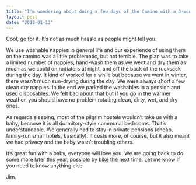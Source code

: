 ```yaml
---
title: "I'm wondering about doing a few days of the Camino with a 3-month-old as well. Can you tell me more about using washable diapers (nappies?) and where you slept at night? Thanks!"
layout: post
date: "2012-01-13"
---
```


Cool, go for it. It’s not as much hassle as people might tell you.

We use washable nappies in general life and our experience of using them on the camino was a little problematic, but not terrible. The plan was to take a limited number of nappies, hand-wash them as we went and dry them as much as we could on radiators at night, and off the back of the rucksack during the day. It kind of worked for a while but because we went in winter, there wasn’t much sun-drying during the day. We were always short a few clean dry nappies. In the end we parked the washables in a pension and used disposables. We felt bad about that but if you go in the warmer weather, you should have no problem rotating clean, dirty, wet, and dry ones.

As regards sleeping, most of the pilgrim hostels wouldn’t take us with a baby, because it is all dormitory-style communal bedrooms. That’s understandable. We generally had to stay in private pensions (cheap, family-run small hotels, basically). It costs more, of course, but it also meant we had privacy and the baby wasn’t troubling others.

It’s great fun with a baby, everyone will love you. We are going back to do some more later this year, possible by bike the next time. Let me know if you need to know anything else.

Jim.
